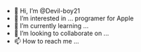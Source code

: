 - 👋 Hi, I’m @Devil-boy21
- 👀 I’m interested in ... programer for Apple
- 🌱 I’m currently learning ... 
- 💞️ I’m looking to collaborate on ...
- 📫 How to reach me ...

<!---
Devil-boy21/Devil-boy21 is a ✨ special ✨ repository because its `README.md` (this file) appears on your GitHub profile.
You can click the Preview link to take a look at your changes.
--->
